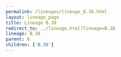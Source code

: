 ```yaml
---
permalink: /lineages/lineage_B.38.html
layout: lineage_page
title: Lineage B.38
redirect_to: ../lineage.html?lineage=B.38
lineage: B.38
parent: B
children: ['B.38']
---
```

